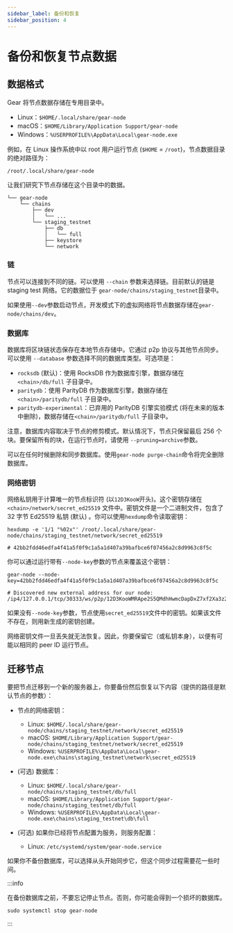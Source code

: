 ```yaml
---
sidebar_label: 备份和恢复
sidebar_position: 4
---
```


# 备份和恢复节点数据

## 数据格式

Gear 将节点数据存储在专用目录中。

- Linux：`$HOME/.local/share/gear-node`
- macOS：`$HOME/Library/Application Support/gear-node`
- Windows：`%USERPROFILE%\AppData\Local\gear-node.exe`

例如，在 Linux 操作系统中以 root 用户运行节点 (`$HOME` = `/root`)，节点数据目录的绝对路径为：

    /root/.local/share/gear-node

让我们研究下节点存储在这个目录中的数据。

    └── gear-node
        └── chains
            ├── dev
            │   └── ...
            └── staging_testnet
                ├── db
                │   └── full
                ├── keystore
                └── network

### 链

节点可以连接到不同的链。可以使用 `--chain` 参数来选择链。目前默认的链是 staging test 网络。它的数据位于 `gear-node/chains/staging_testnet`目录中。

如果使用`--dev`参数启动节点，开发模式下的虚拟网络将节点数据存储在`gear-node/chains/dev`。

### 数据库

数据库将区块链状态保存在本地节点存储中。它通过 p2p 协议与其他节点同步。可以使用 `--database` 参数选择不同的数据库类型。可选项是：

- `rocksdb` (默认)：使用 RocksDB 作为数据库引擎，数据存储在  `<chain>/db/full` 子目录中。
- `paritydb`：使用 ParityDB 作为数据库引擎，数据存储在 `<chain>/paritydb/full` 子目录中。
- `paritydb-experimental`：已弃用的 ParityDB 引擎实验模式 (将在未来的版本中删除)，数据存储在`<chain>/paritydb/full` 子目录中。

注意，数据库内容取决于节点的修剪模式。默认情况下，节点只保留最后 256 个块。要保留所有的块，在运行节点时，请使用 `--pruning=archive`参数。

可以在任何时候删除和同步数据库。使用`gear-node purge-chain`命令将完全删除数据库。

### 网络密钥

网络私钥用于计算唯一的节点标识符 (以`12D3KooW`开头)。这个密钥存储在 `<chain>/network/secret_ed25519` 文件中。密钥文件是一个二进制文件，包含了 32 字节 Ed25519 私钥 (默认) 。你可以使用`hexdump`命令读取密钥：

```shell
hexdump -e '1/1 "%02x"' /root/.local/share/gear-node/chains/staging_testnet/network/secret_ed25519

# 42bb2fdd46edfa4f41a5f0f9c1a5a1d407a39bafbce6f07456a2c8d9963c8f5c
```

你可以通过运行带有`--node-key`参数的节点来覆盖这个密钥：

```shell
gear-node --node-key=42bb2fdd46edfa4f41a5f0f9c1a5a1d407a39bafbce6f07456a2c8d9963c8f5c

# Discovered new external address for our node: /ip4/127.0.0.1/tcp/30333/ws/p2p/12D3KooWMRApe2S5QMdhHwmcDapDxZ7xf2Xa3z2HfCCYoHTmjiXV
```

如果没有`--node-key`参数，节点使用`secret_ed25519`文件中的密钥。如果该文件不存在，则用新生成的密钥创建。

网络密钥文件一旦丢失就无法恢复。因此，你要保留它（或私钥本身），以便有可能以相同的 peer ID 运行节点。

## 迁移节点

要把节点迁移到一个新的服务器上，你要备份然后恢复以下内容（提供的路径是默认节点的参数）：

- 节点的网络密钥：

    - Linux: `$HOME/.local/share/gear-node/chains/staging_testnet/network/secret_ed25519`
    - macOS: `$HOME/Library/Application Support/gear-node/chains/staging_testnet/network/secret_ed25519`
    - Windows: `%USERPROFILE%\AppData\Local\gear-node.exe\chains\staging_testnet\network\secret_ed25519`

- (可选) 数据库：

    - Linux: `$HOME/.local/share/gear-node/chains/staging_testnet/db/full`
    - macOS: `$HOME/Library/Application Support/gear-node/chains/staging_testnet/db/full`
    - Windows: `%USERPROFILE%\AppData\Local\gear-node.exe\chains\staging_testnet\db\full`

- (可选) 如果你已经将节点配置为服务，则服务配置：

    - Linux: `/etc/systemd/system/gear-node.service`

如果你不备份数据库，可以选择从头开始同步它，但这个同步过程需要花一些时间。

:::info

在备份数据库之前，不要忘记停止节点。否则，你可能会得到一个损坏的数据库。

```shell
sudo systemctl stop gear-node
```

:::

